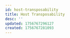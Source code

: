 ```yaml
---
id: host-transposability
title: Host Transposability
desc: ''
updated: 1756767296127
created: 1756767281093
---
```


